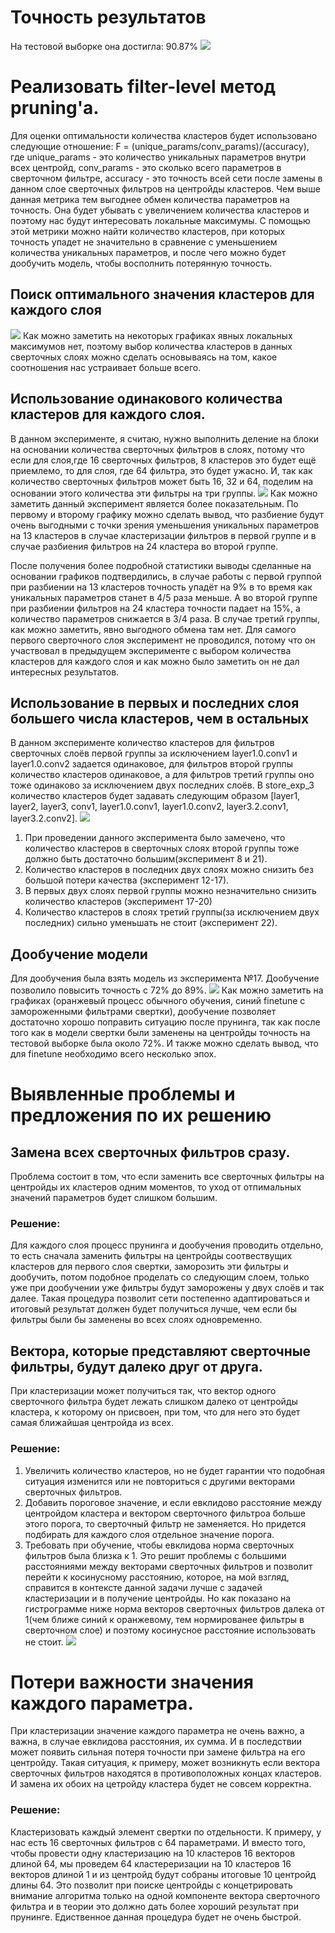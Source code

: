 # Точность результатов
На тестовой выборке она достигла: 90.87%
![](imgs/train_graphs.png)
# Реализовать filter-level метод pruning'а.
Для оценки оптимальности количества кластеров будет использовано следующие отношение: F = (unique_params/conv_params)/(accuracy),
где unique_params - это количество уникальных параметров внутри всех центройд, conv_params - это сколько всего параметров
в сверточном фильтре, accuracy - это точность всей сети после замены в данном слое сверточных фильтров на центройды кластеров.
Чем выше данная метрика тем выгоднее обмен количества параметров на точность. Она будет убывать с увеличением количества кластеров
и поэтому нас будут интересовать локальные максимумы. С помощью этой метрики можно найти количество кластеров, при которых
точность упадет не значительно в сравнение с уменьшением количества уникальных параметров, и после чего можно будет дообучить модель, чтобы восполнить потерянную точность.
## Поиск оптимального значения кластеров для каждого слоя
![](imgs/first_exp.png)
Как можно заметить на некоторых графиках явных локальных максимумов нет, поэтому выбор количества кластеров в данных
сверточных слоях можно сделать основываясь на том, какое соотношения нас устраивает больше всего.
## Использование одинакового количества кластеров для каждого слоя.
В данном эксперименте, я считаю, нужно выполнить деление на блоки на основании количества сверточных фильтров в слоях, 
потому что если для слоя,где 16 сверточных фильтров, 8 кластеров это будет ещё приемлемо, то для слоя, где 64 фильтра,
это будет ужасно. И, так как количество сверточных фильтров может быть 16, 32 и 64, поделим на основании этого количества
эти фильтры на три группы.
![](imgs/second_exp.png)
Как можно заметить данный эксперимент является более показательным. По первому и второму графику можно сделать вывод,
что разбиение будут очень выгодными с точки зрения уменьшения уникальных параметров на 13 кластеров в случае кластеризации
фильтров в первой группе и в случае разбиения фильтров на 24 кластера во второй группе.

После получения более подробной статистики выводы сделанные на основании графиков подтвердились, в случае работы с первой
группой при разбиении на 13 кластеров точность упадёт на 9% в то время как уникальных параметров станет в 4/5 раза меньше.
А во второй группе при разбиении фильтров на 24 кластера точности падает на 15%, а количество параметров снижается в 3/4 раза.
В случае третий группы, как можно заметить, явно выгодного обмена там нет. Для самого первого сверточного слоя эксперимент не
проводился, потому что он участвовал в предыдущем эксперименте с выбором количества кластеров для каждого слоя и как можно было
заметить он не дал интересных результатов.

## Использование в первых и последних слоя большего числа кластеров, чем в остальных
В данном эксперименте количество кластеров для фильтров сверточных слоёв первой группы за исключением layer1.0.conv1
и layer1.0.conv2 задается одинаковое, для фильтров второй группы количество кластеров одинаковое, а для фильтров третий
группы оно тоже одинаково за исключением двух последних слоёв. В store_exp_3 количество кластеров будет задавать следующим
образом [layer1, layer2, layer3, conv1, layer1.0.conv1, layer1.0.conv2, layer3.2.conv1, layer3.2.conv2].
![](imgs/third_exp.png)

1) При проведении данного эксперимента было замечено, что количество кластеров в сверточных слоях второй группы тоже должно 
быть достаточно большим(эксперимент 8 и 21). 
2) Количество кластеров в последних двух слоях можно снизить без большой
потери качества (эксперимент 12-17).
3) В первых двух слоях первой группы можно незначительно снизить количество кластеров (эксперимент 17-20)
4) Количество кластеров в слоях третий группы(за исключением двух последних) сильно уменьшать не стоит (эксперимент 22).

## Дообучение модели
Для дообучения была взять модель из эксперимента №17. 
Дообучение позволило повысить точность с 72% до 89%.
![](imgs/four_exp.png)
Как можно заметить на графиках (оранжевый процесс обычного обучения, синий finetune с замороженными фильтрами свертки),
дообучение позволяет достаточно хорошо поправить ситуацию после прунинга, так как после того как в модели свертки были
заменены на центройды точность на тестовой выборке была около 72%. И также можно сделать вывод, что для finetune необходимо
всего несколько эпох.

# Выявленные проблемы и предложения по их решению
## Замена всех сверточных фильтров сразу.
Проблема состоит в том, что если заменить все сверточных фильтры на центройды их кластеров одним моментов, то уход от отпимальных значений параметров будет слишком большим.

### Решение:
Для каждого слоя процесс прунинга и дообучения проводить отдельно, то есть сначала заменить фильтры на центройды соотвествущих кластеров для первого слоя свертки, заморозить эти фильтры и дообучить, потом подобное проделать со следующим слоем, только уже при дообучении уже фильтры будут заморожены у двух слоёв и так далее. Такая процедура позволит сети постепенно адаптироваться и итоговый результат должен будет получиться лучше, чем если бы фильтры были бы заменены во всех слоях одновременно.

## Вектора, которые представляют сверточные фильтры, будут далеко друг от друга.
При кластеризации может получиться так, что вектор одного сверточного фильтра будет лежать слишком далеко от центройды кластера, к которому он присвоен, при том, что для него это будет самая ближайшая центройда из всех.

### Решение:
1) Увеличить количество кластеров, но не будет гарантии что подобная ситуация изменится или не повториться с другими векторами сверточных фильтров.
2) Добавить пороговое значение, и если евклидово расстояние между центройдом кластера и вектором сверточного фильтроа больше этого порога, то сверточный фильтр не заменяется. Но придется подбирать для каждого слоя отдельное значение порога.
3) Требовать при обучение, чтобы евклидова норма сверточных фильтров была близка к 1. Это решит проблемы с большими расстояниями между векторами сверточных фильтров и позволит перейти к косинусному расстоянию, которое, на мой взгляд, справится в контексте данной задачи лучше с задачей кластеризации и в получение центройды. Но как показано на гистрограмме ниже норма векторов сверточных фильтров далека от 1(чем ближе синий к оранжевому, тем нормированее фильтры в сверточном слое) и поэтому косинусное расстояние использовать не стоит.
![](imgs/gist.png)
   
# Потери важности значения каждого параметра.
При кластеризации значение каждого параметра не очень важно, а важна, в случае евклидова расстояния, их сумма. И в последствии может появить сильная потеря точности при замене фильтра на его центройду. Такая ситуация, к примеру, может возникнуть если вектора сверточных фильтров находятся в противоположных концах кластеров. И замена их обоих на цетройду кластера будет не совсем корректна.

### Решение:
Кластеризовать каждый элемент свертки по отдельности. К примеру, у нас есть 16 сверточных фильтров с 64 параметрами. И вместо того, чтобы провести одну кластеризацию на 10 кластеров 16 векторов длиной 64, мы проведем 64 кластереризации на 10 кластеров 16 векторов длиной 1 и из центройд будут собраны итоговые 10 центройд длины 64. Это позволит при поиске центройды с концетрировать внимание алгоритма только на одной компоненте вектора сверточного фильтра и в теории это должно дать более хороший результат при прунинге. Едиственное данная процедура будет не очень быстрой.